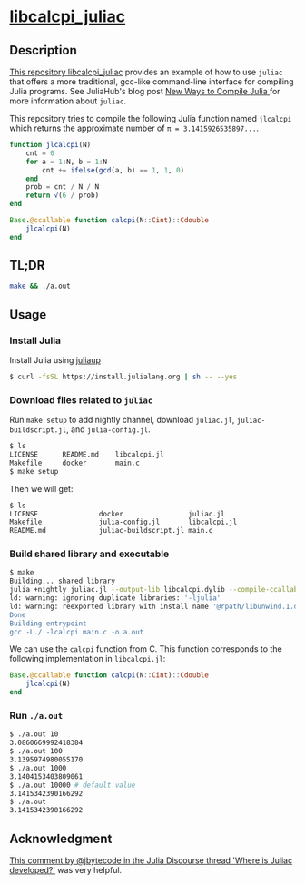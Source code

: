 # [libcalcpi_juliac](https://github.com/terasakisatoshi/libcalcpi_juliac)

## Description

[This repository libcalcpi_juliac](https://github.com/terasakisatoshi/libcalcpi_juliac) provides an example of how to use `juliac` that offers a more traditional, gcc-like command-line interface for compiling Julia programs. See JuliaHub's blog post [New Ways to Compile Julia
](https://info.juliahub.com/blog/new-ways-to-compile-julia-blog) for more information about `juliac`.

This repository tries to compile the following Julia function named `jlcalcpi` which returns the approximate number of `π = 3.1415926535897...`.

```julia
function jlcalcpi(N)
    cnt = 0
    for a = 1:N, b = 1:N
        cnt += ifelse(gcd(a, b) == 1, 1, 0)
    end
    prob = cnt / N / N
    return √(6 / prob)
end

Base.@ccallable function calcpi(N::Cint)::Cdouble
    jlcalcpi(N)
end
```

## TL;DR

```sh
make && ./a.out
```

## Usage

### Install Julia

Install Julia using [juliaup](https://github.com/JuliaLang/juliaup)

```sh
$ curl -fsSL https://install.julialang.org | sh -- --yes
```

### Download files related to `juliac`

Run `make setup` to add nightly channel, download `juliac.jl`, `juliac-buildscript.jl`, and `julia-config.jl`.

```sh
$ ls
LICENSE      README.md    libcalcpi.jl
Makefile     docker       main.c
$ make setup
```

Then we will get:

```sh
$ ls
LICENSE               docker                juliac.jl
Makefile              julia-config.jl       libcalcpi.jl
README.md             juliac-buildscript.jl main.c
```

### Build shared library and executable

```sh
$ make
Building... shared library
julia +nightly juliac.jl --output-lib libcalcpi.dylib --compile-ccallable --trim libcalcpi.jl
ld: warning: ignoring duplicate libraries: '-ljulia'
ld: warning: reexported library with install name '@rpath/libunwind.1.dylib' found at '/Users/terasakisatoshi/.julia/juliaup/julia-nightly/lib/julia/libunwind.1.0.dylib' couldn't be matched with any parent library and will be linked directly
Done
Building entrypoint
gcc -L./ -lcalcpi main.c -o a.out
```

We can use the `calcpi` function from C. This function corresponds to the following implementation in `libcalcpi.jl`:

```julia
Base.@ccallable function calcpi(N::Cint)::Cdouble
    jlcalcpi(N)
end
```

### Run `./a.out`

```sh
$ ./a.out 10
3.0860669992418384
$ ./a.out 100
3.1395974980055170
$ ./a.out 1000
3.1404153403809061
$ ./a.out 10000 # default value
3.1415342390166292
$ ./a.out
3.1415342390166292
```

## Acknowledgment

[This comment by @jbytecode in the Julia Discourse thread 'Where is Juliac developed?'](https://discourse.julialang.org/t/where-is-juliac-developed/113004/32) was very helpful.
